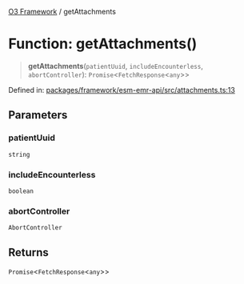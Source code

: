 [O3 Framework](../API.md) / getAttachments

# Function: getAttachments()

> **getAttachments**(`patientUuid`, `includeEncounterless`, `abortController`): `Promise`\<`FetchResponse`\<`any`\>\>

Defined in: [packages/framework/esm-emr-api/src/attachments.ts:13](https://github.com/openmrs/openmrs-esm-core/blob/18d2874f03a33a6ab8295af0e87ac97fdd150718/packages/framework/esm-emr-api/src/attachments.ts#L13)

## Parameters

### patientUuid

`string`

### includeEncounterless

`boolean`

### abortController

`AbortController`

## Returns

`Promise`\<`FetchResponse`\<`any`\>\>
